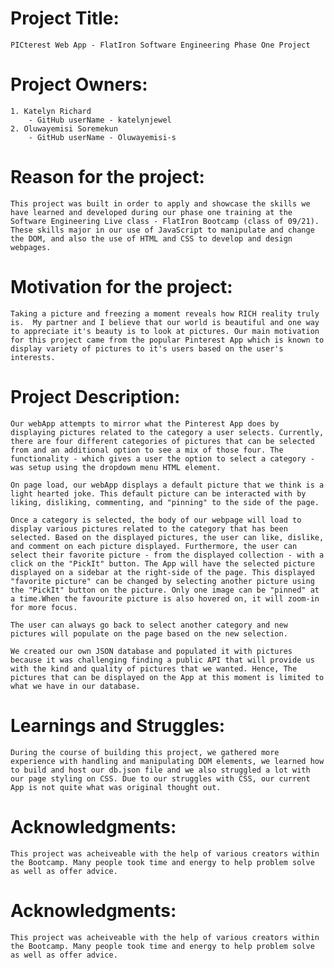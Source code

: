 
# Project Title: 
    PICterest Web App - FlatIron Software Engineering Phase One Project


# Project Owners: 
    1. Katelyn Richard 
        - GitHub userName - katelynjewel 
    2. Oluwayemisi Soremekun 
        - GitHub userName - Oluwayemisi-s

# Reason for the project: 
    This project was built in order to apply and showcase the skills we have learned and developed during our phase one training at the Software Engineering Live class - FlatIron Bootcamp (class of 09/21). These skills major in our use of JavaScript to manipulate and change the DOM, and also the use of HTML and CSS to develop and design webpages.

# Motivation for the project: 
    Taking a picture and freezing a moment reveals how RICH reality truly is.  My partner and I believe that our world is beautiful and one way to appreciate it's beauty is to look at pictures. Our main motivation for this project came from the popular Pinterest App which is known to display variety of pictures to it's users based on the user's interests. 

# Project Description: 
    Our webApp attempts to mirror what the Pinterest App does by displaying pictures related to the category a user selects. Currently, there are four different categories of pictures that can be selected from and an additional option to see a mix of those four. The functionality - which gives a user the option to select a category - was setup using the dropdown menu HTML element. 

    On page load, our webApp displays a default picture that we think is a light hearted joke. This default picture can be interacted with by liking, disliking, commenting, and "pinning" to the side of the page.

    Once a category is selected, the body of our webpage will load to display various pictures related to the category that has been selected. Based on the displayed pictures, the user can like, dislike, and comment on each picture displayed. Furthermore, the user can select their favorite picture - from the displayed collection - with a click on the "PickIt" button. The App will have the selected picture displayed on a sidebar at the right-side of the page. This displayed "favorite picture" can be changed by selecting another picture using the "PickIt" button on the picture. Only one image can be "pinned" at a time.When the favourite picture is also hovered on, it will zoom-in for more focus.

    The user can always go back to select another category and new pictures will populate on the page based on the new selection. 

    We created our own JSON database and populated it with pictures because it was challenging finding a public API that will provide us with the kind and quality of pictures that we wanted. Hence, The pictures that can be displayed on the App at this moment is limited to what we have in our database.


# Learnings and Struggles:
    During the course of building this project, we gathered more experience with handling and manipulating DOM elements, we learned how to build and host our db.json file and we also struggled a lot with our page styling on CSS. Due to our struggles with CSS, our current App is not quite what was original thought out. 

# Acknowledgments:
    This project was acheiveable with the help of various creators within the Bootcamp. Many people took time and energy to help problem solve as well as offer advice. 

# Acknowledgments:
    This project was acheiveable with the help of various creators within the Bootcamp. Many people took time and energy to help problem solve as well as offer advice. 



